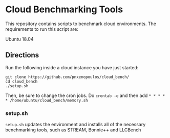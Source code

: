 # Cloud Benchmarking Tools
This repository contains scripts to benchmark cloud environments. The requirements to run this script are:

Ubuntu 18.04

## Directions
Run the following inside a cloud instance you have just started:

```
git clone https://github.com/pnxenopoulos/cloud_bench/
cd cloud_bench
./setup.sh
```

Then, be sure to change the cron jobs. Do `crontab -e` and then add `* * * * * /home/ubuntu/cloud_bench/memory.sh`

### setup.sh
`setup.sh` updates the environment and installs all of the necessary benchmarking tools, such as STREAM, Bonnie++ and LLCBench
